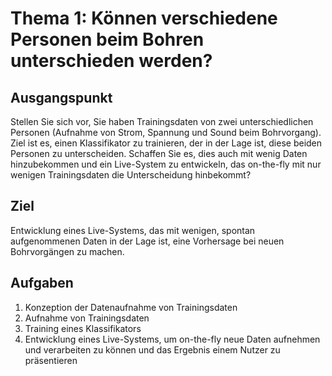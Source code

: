 # Thema 1: Können verschiedene Personen beim Bohren unterschieden werden?

## Ausgangspunkt
Stellen Sie sich vor, Sie haben Trainingsdaten von zwei unterschiedlichen Personen (Aufnahme von Strom, Spannung und Sound beim Bohrvorgang).
Ziel ist es, einen Klassifikator zu trainieren, der in der Lage ist, diese beiden Personen zu unterscheiden.
Schaffen Sie es, dies auch mit wenig Daten hinzubekommen und ein Live-System zu entwickeln, das on-the-fly mit nur wenigen Trainingsdaten die Unterscheidung hinbekommt?

## Ziel
Entwicklung eines Live-Systems, das mit wenigen, spontan aufgenommenen Daten in der Lage ist, eine Vorhersage bei neuen Bohrvorgängen zu machen.

## Aufgaben
1.  Konzeption der Datenaufnahme von Trainingsdaten 
2.  Aufnahme von Trainingsdaten 
3.  Training eines Klassifikators
4.  Entwicklung eines Live-Systems, um on-the-fly neue Daten aufnehmen und verarbeiten zu können und das Ergebnis einem Nutzer zu präsentieren
